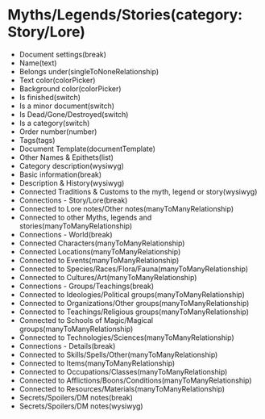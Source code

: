 # Myths/Legends/Stories(category: Story/Lore)

-   Document settings(break)
-   Name(text)
-   Belongs under(singleToNoneRelationship)
-   Text color(colorPicker)
-   Background color(colorPicker)
-   Is finished(switch)
-   Is a minor document(switch)
-   Is Dead/Gone/Destroyed(switch)
-   Is a category(switch)
-   Order number(number)
-   Tags(tags)
-   Document Template(documentTemplate)
-   Other Names & Epithets(list)
-   Category description(wysiwyg)
-   Basic information(break)
-   Description & History(wysiwyg)
-   Connected Traditions & Customs to the myth, legend or story(wysiwyg)
-   Connections - Story/Lore(break)
-   Connected to Lore notes/Other notes(manyToManyRelationship)
-   Connected to other Myths, legends and stories(manyToManyRelationship)
-   Connections - World(break)
-   Connected Characters(manyToManyRelationship)
-   Connected Locations(manyToManyRelationship)
-   Connected to Events(manyToManyRelationship)
-   Connected to Species/Races/Flora/Fauna(manyToManyRelationship)
-   Connected to Cultures/Art(manyToManyRelationship)
-   Connections - Groups/Teachings(break)
-   Connected to Ideologies/Political groups(manyToManyRelationship)
-   Connected to Organizations/Other groups(manyToManyRelationship)
-   Connected to Teachings/Religious groups(manyToManyRelationship)
-   Connected to Schools of Magic/Magical groups(manyToManyRelationship)
-   Connected to Technologies/Sciences(manyToManyRelationship)
-   Connections - Details(break)
-   Connected to Skills/Spells/Other(manyToManyRelationship)
-   Connected to Items(manyToManyRelationship)
-   Connected to Occupations/Classes(manyToManyRelationship)
-   Connected to Afflictions/Boons/Conditions(manyToManyRelationship)
-   Connected to Resources/Materials(manyToManyRelationship)
-   Secrets/Spoilers/DM notes(break)
-   Secrets/Spoilers/DM notes(wysiwyg)